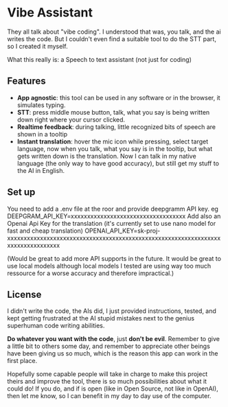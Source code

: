 # Vibe Assistant

They all talk about "vibe coding". I understood that was, you talk, and the ai writes the code. But I couldn't even find a suitable tool to do the STT part, so I created it myself.

What this really is: a Speech to text assistant (not just for coding)

## Features

- **App agnostic**: this tool can be used in any software or in the browser, it simulates typing.
- **STT**: press middle mouse button, talk, what you say is being written down right where your cursor clicked.
- **Realtime feedback**: during talking, little recognized bits of speech are shown in a tooltip
- **Instant translation**: hover the mic icon while pressing, select target language, now when you talk, what you say is in the tooltip, but what gets written down is the translation. Now I can talk in my native language (the only way to have good accuracy), but still get my stuff to the AI in English.

## Set up
You need to add a .env file at the roor and provide deepgramm API key. eg
DEEPGRAM_API_KEY=xxxxxxxxxxxxxxxxxxxxxxxxxxxxxxxxxxx
Add also an Openai Api Key for the translation (it's currently set to use nano model for fast and cheap translation)
OPENAI_API_KEY=sk-proj-xxxxxxxxxxxxxxxxxxxxxxxxxxxxxxxxxxxxxxxxxxxxxxxxxxxxxxxxxxxxxxxxxxxxxxxxxxxxxxxxx

(Would be great to add more API supports in the future. It would be great to use local models although local models I tested are using way too much ressource for a worse accuracy and therefore impractical.)

## License

I didn't write the code, the AIs did, I just provided instructions, tested, and kept getting frustrated at the AI stupid mistakes next to the genius superhuman code writing abilities.

**Do whatever you want with the code**, just **don't be evil**. Remember to give a little bit to others some day, and remember to appreciate other beings have been giving us so much, which is the reason this app can work in the first place.

Hopefully some capable people will take in charge to make this project theirs and improve the tool, there is so much possibilities about what it could do! If you do, and if is open (like in Open Source, not like in OpenAI), then let me know, so I can benefit in my day to day use of the computer.
